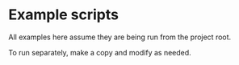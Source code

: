 # Example scripts

All examples here assume they are being run from the project root.

To run separately, make a copy and modify as needed.